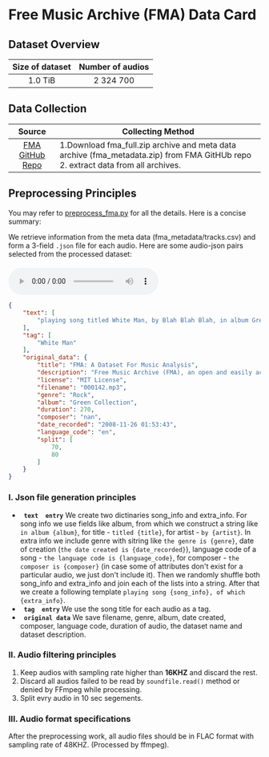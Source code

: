 # Free Music Archive (FMA) Data Card
## Dataset Overview
|Size of dataset|Number of audios|
|:----:|:-----:|
|1.0 TiB| 2 324 700|
## Data Collection

|Source|<center>Collecting Method<center>|
|:---------:|:--------|
| [FMA GitHub Repo](https://github.com/mdeff/fma)  |1.Download fma_full.zip archive and meta data archive (fma_metadata.zip) from FMA GitHUb repo 2. extract data from all archives. <br>
## Preprocessing Principles

You may refer to [preprocess_fma.py](/data_preprocess/preprocess_fma.py) for all the details. Here is a concise summary:

We retrieve information
from the meta data (fma_metadata/tracks.csv) and form a 3-field `.json` file for each audio. Here are some audio-json pairs selected from the processed dataset:


#### 
<audio id="audio" controls="controls" preload="yes">
      <source id="flac" src="1.flac">
</audio><br>

```json
{
    "text": [
        "playing song titled White Man, by Blah Blah Blah, in album Green Collection, of which the language code is en, the genre is Rock, the date created is 2008-11-26 01:53:43"
    ],
    "tag": [
        "White Man"
    ],
    "original_data": {
        "title": "FMA: A Dataset For Music Analysis",
        "description": "Free Music Archive (FMA), an open and easily accessible dataset suitable for evaluating several tasks in MIR, a field concerned with browsing, searching, and organizing large music collections.",
        "license": "MIT License",
        "filename": "000142.mp3",
        "genre": "Rock",
        "album": "Green Collection",
        "duration": 270,
        "composer": "nan",
        "date_recorded": "2008-11-26 01:53:43",
        "language_code": "en",
        "split": [
            70,
            80
        ]
    }
}
```




### I. Json file generation principles 
-  **` text  entry`** We create two dictinaries song_info and extra_info. For song info we use fields like album, from which we construct a string like `in album {album}`, for title - `titled {title}`, for artist - `by {artist}`. In extra info we include genre with sitring like `the genre is {genre}`, date of creation (`the date created is {date_recorded}`), language code of a song - `the language code is {language_code}`, for composer - `the composer is {composer}` (in case some of attributes don't exist for a particular audio, we just don't include it). Then we randomly shuffle both song_info and extra_info and join each of the lists into a string. After that we create a following template `playing song {song_info}, of which {extra_info}`.
-  **` tag  entry`** We use the song title for each audio as a tag.
-  **` original data`** We save filename, genre, album, date created, composer, language code, duration of audio, the dataset name and dataset description.

### II. Audio filtering principles
1. Keep audios with sampling rate higher than **16KHZ** and discard the rest.
2. Discard all audios failed to be read by `soundfile.read()` method or denied by FFmpeg while processing.
3. Split evry audio in 10 sec segements.
### III. Audio format specifications
After the preprocessing work, all audio files should be in FLAC format with sampling rate of 48KHZ. (Processed by ffmpeg).